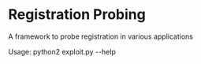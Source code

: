 # Registration Probing
A framework to probe registration in various applications

Usage:
python2 exploit.py --help
